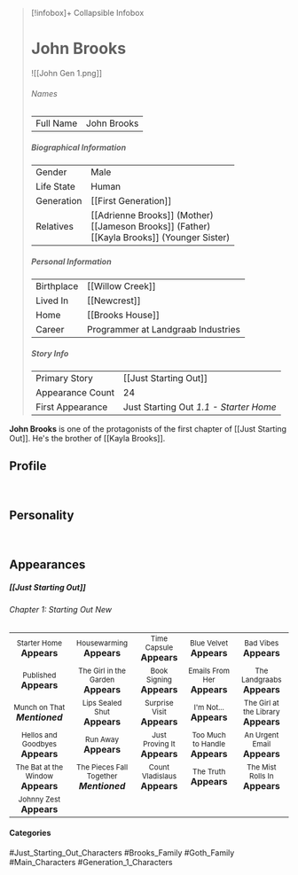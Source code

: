 > [!infobox]+ Collapsible Infobox
> # John Brooks
> ![[John Gen 1.png]] 
> ###### Names 
> |  |  | 
> | ---- | ---- | 
> | Full Name | John Brooks | 
>
> ##### Biographical Information
> |  |  | 
> | ---- | ---- | 
> | Gender | Male | 
> | Life State | Human |
> | Generation | [[First Generation]] |
> | Relatives | [[Adrienne Brooks]] (Mother)<br>[[Jameson Brooks]] (Father)<br>[[Kayla Brooks]] (Younger Sister)
> 
> ##### Personal Information
> |  |  | 
> | ---- | ---- | 
> | Birthplace |[[Willow Creek]]| 
> | Lived In |[[Newcrest]]| 
> | Home |[[Brooks House]]| 
> | Career | Programmer at Landgraab Industries | 
> 
> ##### Story Info
> |  |  | 
> | ---- | ---- | 
> | Primary Story | [[Just Starting Out]] | 
> | Appearance Count | 24 | 
> | First Appearance | Just Starting Out *1.1 - Starter Home*

**John Brooks** is one of the protagonists of the first chapter of [[Just Starting Out]]. He's the brother of [[Kayla Brooks]].

## Profile

<br style="clear:both; margin: 0; padding: 0" />

## Personality

<br style="clear:both; margin: 0; padding: 0" />

## Appearances
##### [[Just Starting Out]]
###### Chapter 1: Starting Out New
|                                                                       |                                                                         |                                                                     |                                                                        |                                                                          |
| --------------------------------------------------------------------- | ----------------------------------------------------------------------- | ------------------------------------------------------------------- | ---------------------------------------------------------------------- | ------------------------------------------------------------------------ |
| <center><font size=2>Starter Home<br><font size=3>**Appears** | <center><font size=2>Housewarming<br><font size=3>**Appears** | <center><font size=2>Time Capsule<br><font size=3>**Appears** | <center><font size=2>Blue Velvet<br><font size=3>**Appears** | <center><font size=2>Bad Vibes<br><font size=3>**Appears**|
| <center><font size=2>Published<br><font size=3>**Appears**| <center><font size=2>The Girl in the Garden<br><font size=3>**Appears** | <center><font size=2>Book Signing<br><font size=3>**Appears** | <center><font size=2>Emails From Her<br><font size=3>**Appears** | <center><font size=2>The Landgraabs<br><font size=3>**Appears** |
| <center><font size=2>Munch on That<br><font size=3>***Mentioned*** | <center><font size=2>Lips Sealed Shut<br><font size=3>**Appears** | <center><font size=2>Surprise Visit<br><font size=3>**Appears** | <center><font size=2>I'm Not...<br><font size=3>**Appears** | <center><font size=2>The Girl at the Library<br><font size=3>**Appears** |
| <center><font size=2>Hellos and Goodbyes<br><font size=3>**Appears** | <center><font size=2>Run Away<br><font size=3>**Appears** | <center><font size=2>Just Proving It<br><font size=3>**Appears** | <center><font size=2>Too Much to Handle<br><font size=3>**Appears** | <center><font size=2>An Urgent Email<br><font size=3>**Appears** |
| <center><font size=2>The Bat at the Window<br><font size=3>**Appears**| <center><font size=2>The Pieces Fall Together<br><font size=3>***Mentioned*** | <center><font size=2>Count Vladislaus<br><font size=3>**Appears** | <center><font size=2>The Truth<br><font size=3>**Appears** | <center><font size=2>The Mist Rolls In<br><font size=3>**Appears** |
| <center><font size=2>Johnny Zest<br><font size=3>**Appears** |

#### Categories
#Just_Starting_Out_Characters #Brooks_Family #Goth_Family #Main_Characters #Generation_1_Characters